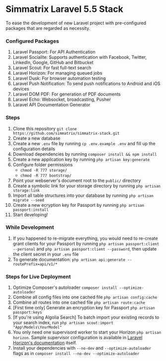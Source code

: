 # Simmatrix Laravel 5.5 Stack

To ease the development of new Laravel project with pre-configured packages that are regarded as necessity.

### Configured Packages
1. Laravel Passport: For API Authentication
2. Laravel Socialite: Supports authentication with Facebook, Twitter, LinkedIn, Google, GitHub and Bitbucket
3. Laravel Scout: For fast full-text search
4. Laravel Horizon: For managing queued jobs
5. Laravel Dusk: For browser automation testing
6. Laravel Push Notification: To send push notifications to Android and iOS devices
7. Laravel DOM PDF: For generation of PDF documents
8. Laravel Echo: Websocket, broadcasting, Pusher
9. Laravel API Documentation Generator

### Steps

1. Clone this repository `git clone https://github.com/simmatrix/simmatrix-stack.git`
2. Create a new database
3. Create a new `.env` file by running `cp .env.example .env` and fill up the configuration details
4. Download dependencies by running `composer install && npm install`
5. Create a new appilcation key by running `php artisan key:generate`
6. Configure folder permissions
    - `chmod -R 777 storage/`
    - `chmod -R 777 bootstrap/`
7. Point your webserver's document root to the `public/` directory
8. Create a symbolic link for your storage directory by running `php artisan storage:link`
9. Import all table structures into your database by running `php artisan migrate --seed`
10. Create a new ecryption key for Passport by running `php artisan passport:install`
11. Start developing!

### While Development
1. If you happened to re-migrate everything, you would need to re-create grant clients for your Passport by running `php artisan passport:client --personal` and `php artisan passport:client --password`, then update the client secret in your `.env` file
2. To generate documentation: `php artisan api:generate --routePrefix=api/v1/*`

### Steps for Live Deployment

1. Optimize Composer's autoloader `composer install --optimize-autoloader`
2. Combine all config files into one cached file `php artisan config:cache`
3. Combine all routes into one cached file `php artisan route:cache`
4. [First time only] Generate an encryption key for Passport `php artisan passport:keys`
5. [If you're using Algolia Search] To batch import your existing records to your search index, run `php artisan scout:import "App\Models\YourModel"`
6. You only need one supervisord worker to start your Horizon `php artisan horizon`. Sample supervisor configuration is available in [Laravel Horizon's documentation](https://laravel.com/docs/5.5/horizon) itself.
7. Install your dependencies with `--no-dev` and `--optimize-autoloader` flags as in `composer install --no-dev --optimize-autoloader`